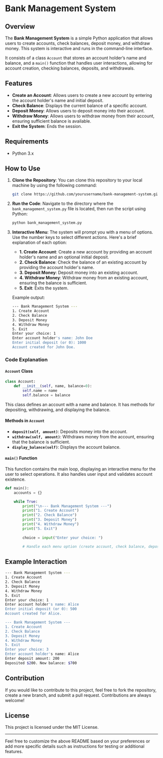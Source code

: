 # Bank Management System

## Overview
The **Bank Management System** is a simple Python application that allows users to create accounts, check balances, deposit money, and withdraw money. This system is interactive and runs in the command-line interface. 

It consists of a class `Account` that stores an account holder’s name and balance, and a `main()` function that handles user interactions, allowing for account creation, checking balances, deposits, and withdrawals.

## Features
- **Create an Account**: Allows users to create a new account by entering the account holder's name and initial deposit.
- **Check Balance**: Displays the current balance of a specific account.
- **Deposit Money**: Allows users to deposit money into their account.
- **Withdraw Money**: Allows users to withdraw money from their account, ensuring sufficient balance is available.
- **Exit the System**: Ends the session.

## Requirements
- Python 3.x

## How to Use

1. **Clone the Repository**:
   You can clone this repository to your local machine by using the following command:

   ```bash
   git clone https://github.com/yourusername/bank-management-system.git
   ```

2. **Run the Code**:
   Navigate to the directory where the `bank_management_system.py` file is located, then run the script using Python:

   ```bash
   python bank_management_system.py
   ```

3. **Interactive Menu**:
   The system will prompt you with a menu of options. Use the number keys to select different actions. Here's a brief explanation of each option:
   
   - **1. Create Account**: Create a new account by providing an account holder's name and an optional initial deposit.
   - **2. Check Balance**: Check the balance of an existing account by providing the account holder's name.
   - **3. Deposit Money**: Deposit money into an existing account.
   - **4. Withdraw Money**: Withdraw money from an existing account, ensuring the balance is sufficient.
   - **5. Exit**: Exits the system.

   Example output:
   ```bash
   --- Bank Management System ---
   1. Create Account
   2. Check Balance
   3. Deposit Money
   4. Withdraw Money
   5. Exit
   Enter your choice: 1
   Enter account holder's name: John Doe
   Enter initial deposit (or 0): 1000
   Account created for John Doe.
   ```

### Code Explanation

#### `Account` Class

```python
class Account:
    def __init__(self, name, balance=0):
        self.name = name
        self.balance = balance
```

This class defines an account with a name and balance. It has methods for depositing, withdrawing, and displaying the balance.

#### Methods in `Account`

- **`deposit(self, amount)`**: Deposits money into the account.
- **`withdraw(self, amount)`**: Withdraws money from the account, ensuring that the balance is sufficient.
- **`display_balance(self)`**: Displays the account balance.

#### `main()` Function

This function contains the main loop, displaying an interactive menu for the user to select operations. It also handles user input and validates account existence.

```python
def main():
    accounts = {}

    while True:
        print("\n--- Bank Management System ---")
        print("1. Create Account")
        print("2. Check Balance")
        print("3. Deposit Money")
        print("4. Withdraw Money")
        print("5. Exit")
        
        choice = input("Enter your choice: ")

        # Handle each menu option (create account, check balance, deposit, withdraw, exit)
```

## Example Interaction

```bash
--- Bank Management System ---
1. Create Account
2. Check Balance
3. Deposit Money
4. Withdraw Money
5. Exit
Enter your choice: 1
Enter account holder's name: Alice
Enter initial deposit (or 0): 500
Account created for Alice.

--- Bank Management System ---
1. Create Account
2. Check Balance
3. Deposit Money
4. Withdraw Money
5. Exit
Enter your choice: 3
Enter account holder's name: Alice
Enter deposit amount: 200
Deposited $200. New balance: $700
```

## Contribution

If you would like to contribute to this project, feel free to fork the repository, create a new branch, and submit a pull request. Contributions are always welcome!

## License

This project is licensed under the MIT License.

---

Feel free to customize the above README based on your preferences or add more specific details such as instructions for testing or additional features.
